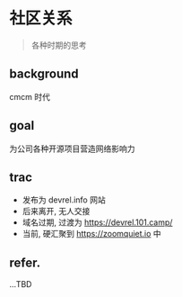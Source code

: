 # 社区关系
> 各种时期的思考


## background

cmcm 时代

## goal
为公司各种开源项目营造网络影响力

## trac

- 发布为 devrel.info 网站
- 后来离开, 无人交接
- 域名过期, 过渡为 https://devrel.101.camp/
- 当前, 硬汇聚到 https://zoomquiet.io 中

## refer.
...TBD

